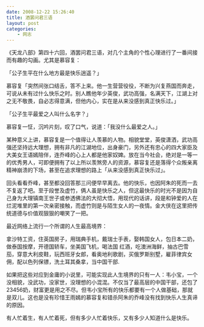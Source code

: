 ```yaml
---
date: 2008-12-22 15:26:40
title: 酒罢问君三语
layout: post
categories:
    - 网志
---
```

《天龙八部》第四十六回，酒罢问君三语，对几个主角的个性心理进行了一番间接而有趣的勾画。尤其是慕容复：

「公子生平在什么地方最是快乐逍遥？」

慕容复「突然间张口结舌，答不上来。他一生营营役役，不断为兴复燕国而奔走，可说从未有过什么快乐之时。别人瞧他年少英俊，武功高强，名满天下，江湖上对之无不敬畏，自必志得意满，但他内心，实在是从来没感到真正快乐过。」

「公子生平最爱之人叫什么名字？」

慕容复一怔，沉吟片刻，叹了口气，说道：「我没什么最爱之人。」

某种意义上讲，慕容复是一个值得让人羡慕的人物。相貌堂堂，英俊潇洒，武功高强还坚持远大理想，拥有非凡的江湖地位，出身豪门，另外还有忠心的四大家臣及大美女王语嫣陪伴，连乔峰的心上人都是他家奴婢。放在当今社会，绝对是一等一的优秀男人，可即便拥有了以上所以羡煞旁人的资源，慕容复还是落得个众叛亲离精神崩溃的下场，甚至在追求理想的路上「从来没感到真正快乐过」。

回头看看乔峰，甚至都没回答那三问便早早离去。他的快乐，也因阿朱的死而一去不复返了吧。至于段誉及虚竹，俩人虽是快乐之人，但这最快乐的时光不是因为自己身为大理镇南王世子或参透佛法的大彻大悟，用现代的话讲，段是和钟爱的人在烂泥堆里的第一次亲密接触，而虚竹则是与陌生女人的一夜情。金大侠在这里把传统道德与价值观狠狠的嘲笑了一把。

最近网络上流行一个所谓的人生最高境界：

拿沙特工资，住英国房子，用瑞典手机，戴瑞士手表，娶韩国女人，包日本二奶，做泰国按摩，开德国轿车，坐美国飞机，喝法国 红酒，吃澳洲海鲜，抽古巴雪茄，穿意大利皮鞋，玩西班牙女郎，看奥地利歌剧，买俄罗斯别墅，雇菲律宾女佣，配以色列保镖，洗土耳其桑拿，当中国干部.

如果把这些对应到金庸的小说里，可能实现此人生境界的只有一人：韦小宝，一个没相貌，没武功，没家世，没理想的小混混。不仅当了最高层的中国干部，还包了23456奶，财富更是用之不尽。但韦小宝所有的快乐都要有一个人做基础，那就是双儿。这也是没有珍惜王雨嫣的慕容复和错杀阿朱的乔峰没有找到快乐人生真谛的原因。

有人忙着生，有人忙着死，但有多少人忙着快乐，又有多少人知道什么是快乐。
